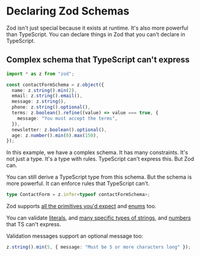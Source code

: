 # Declaring Zod Schemas

Zod isn't just special because it exists at runtime. It's also more powerful than TypeScript. You can declare things in Zod that you can't declare in TypeScript.

## Complex schema that TypeScript can't express

```ts
import * as z from "zod";

const contactFormSchema = z.object({
  name: z.string().min(2),
  email: z.string().email(),
  message: z.string(),
  phone: z.string().optional(),
  terms: z.boolean().refine((value) => value === true, {
    message: "You must accept the terms",
  }),
  newsletter: z.boolean().optional(),
  age: z.number().min(0).max(150),
});
```

In this example, we have a complex schema. It has many constraints. It's not just a type. It's a type with rules. TypeScript can't express this. But Zod can.

You can still derive a TypeScript type from this schema. But the schema is more powerful. It can enforce rules that TypeScript can't.

```ts
type ContactForm = z.infer<typeof contactFormSchema>;
```

Zod supports [all the primitives you'd expect](https://zod.dev/?id=primitives) and [enums](https://zod.dev/?id=zod-enums) too.

You can validate [literals](https://zod.dev/?id=literals), and [many specific types of strings](https://zod.dev/?id=strings), and [numbers](https://zod.dev/?id=numbers) that TS can't express.

Validation messages support an optional message too:

```ts
z.string().min(5, { message: "Must be 5 or more characters long" });
```
